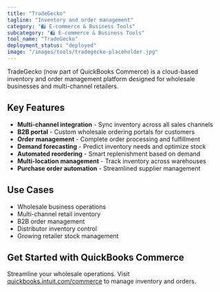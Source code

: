 ```yaml
---
title: "TradeGecko"
tagline: "Inventory and order management"
category: "🛍️ E-commerce & Business Tools"
subcategory: "🛍️ E-commerce & Business Tools"
tool_name: "TradeGecko"
deployment_status: "deployed"
image: "/images/tools/tradegecko-placeholder.jpg"
---
```

TradeGecko (now part of QuickBooks Commerce) is a cloud-based inventory and order management platform designed for wholesale businesses and multi-channel retailers.

## Key Features

- **Multi-channel integration** - Sync inventory across all sales channels
- **B2B portal** - Custom wholesale ordering portals for customers
- **Order management** - Complete order processing and fulfillment
- **Demand forecasting** - Predict inventory needs and optimize stock
- **Automated reordering** - Smart replenishment based on demand
- **Multi-location management** - Track inventory across warehouses
- **Purchase order automation** - Streamlined supplier management

## Use Cases

- Wholesale business operations
- Multi-channel retail inventory
- B2B order management
- Distributor inventory control
- Growing retailer stock management

## Get Started with QuickBooks Commerce

Streamline your wholesale operations. Visit [quickbooks.intuit.com/commerce](https://quickbooks.intuit.com/commerce) to manage inventory and orders.
